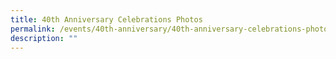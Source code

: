 ```yaml
---
title: 40th Anniversary Celebrations Photos
permalink: /events/40th-anniversary/40th-anniversary-celebrations-photos/
description: ""
---
```

